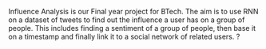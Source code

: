 Influence Analysis is our Final year project for BTech. The aim is to use RNN on a dataset of tweets to find out the influence a user has on a group of people. This includes finding a sentiment of a group of people, then base it on a timestamp and finally link it to a social network of related users.
?
